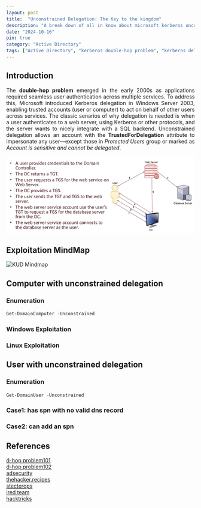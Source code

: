 ```yaml
---
layout: post
title:  "Unconstrained Delegation: The Key to the kingdom"
description: "A break down of all in know about microsoft kerberos uncontrained delegration, It is more a review than a discovery"
date: "2024-10-16"
pin: true
category: "Active Directory"
tags: ["Active Directory", "kerberos double-hop problem", "kerberos delegation", "Unconstrained"]
---
```


## Introduction
<p style="text-align: justify;">
The <b>double-hop problem</b> emerged in the early 2000s as applications required seamless user authentication across multiple services. To address this, Microsoft introduced Kerberos delegation in Windows Server 2003, enabling trusted accounts (user or computer) to act on behalf of other users across services. The classic senarios of why delegation is needed is when a user authenticates to a web server, using Kerberos or other protocols, and the server wants to nicely integrate with a SQL backend. Unconstrained delegation allows an account with the <b>TrustedForDelegation</b> attribute to impersonate any user—except those in <em>Protected Users</em> group or marked as <em>Account is sensitive and cannot be delegated</em>.
</p>

![delegation](./assets/img/blog/delegation/delegation1.png)

## Exploitation MindMap
![KUD Mindmap](https://www.thehacker.recipes/assets/KUD%20mindmap.DDYXGSWu.png)


## Computer with unconstrained delegation
### Enumeration
```powershell
Get-DomainComputer -Unconstrained
```
### Windows Exploitation


### Linux Exploitation



## User with unconstrained delegation
### Enumeration
```powershell
Get-DomainUser -Unconstrained
```

### Case1: has spn with no valid dns record

### Case2: can add an spn 

## References
[d-hop problem101](https://book.hacktricks.xyz/windows-hardening/active-directory-methodology/kerberos-double-hop-problem)<br>
[d-hop problem102](https://techcommunity.microsoft.com/blog/askds/understanding-kerberos-double-hop/395463)<br>
[adsecurity](https://adsecurity.org/?p=1667)<br>
[thehacker.recipes](https://www.thehacker.recipes/ad/movement/kerberos/delegations/unconstrained)<br>
[stecterops](https://posts.specterops.io/hunting-in-active-directory-unconstrained-delegation-forests-trusts-71f2b33688e1)<br>
[ired team](https://www.ired.team/offensive-security-experiments/active-directory-kerberos-abuse/domain-compromise-via-unrestricted-kerberos-delegation)<br>
[hacktricks](https://book.hacktricks.xyz/windows-hardening/active-directory-methodology/unconstrained-delegation)<br>